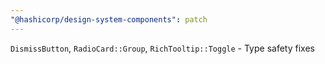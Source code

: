 ```yaml
---
"@hashicorp/design-system-components": patch
---
```


`DismissButton`, `RadioCard::Group`, `RichTooltip::Toggle` - Type safety fixes
